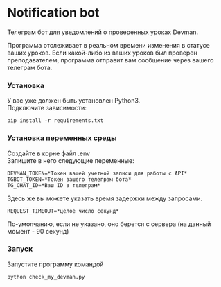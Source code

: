 # Notification bot
 Телеграм бот для уведомлений о проверенных уроках Devman.  
 
 Программа отслеживает в реальном времени изменения в статусе ваших уроков. 
 Если какой-либо из ваших уроков был проверен преподавателем, программа 
 отправит вам сообщение через вашего телеграм бота.
 
 ### Установка
 У вас уже должен быть установлен Python3.  
 Подключите зависимости:
 ```
 pip install -r requirements.txt
 ```
 
 ### Установка переменных среды
 Создайте в корне файл .env  
 Запишите в него следующие переменные:
 ```
 DEVMAN_TOKEN=*Токен вашей учетной записи для работы с API*
 TGBOT_TOKEN=*Токен вашего телеграм бота*
 TG_CHAT_ID=*Ваш ID в телеграм*
 ```
 Здесь же вы можете указать время задержки между запросами.
 ```
 REQUEST_TIMEOUT=*целое число секунд*
 ```
 По-умолчанию, если не указано, оно берется с сервера (на данный момент - 90 секунд)
 
 ### Запуск
 Запустите программу командой
 ```
 python check_my_devman.py
 ```

